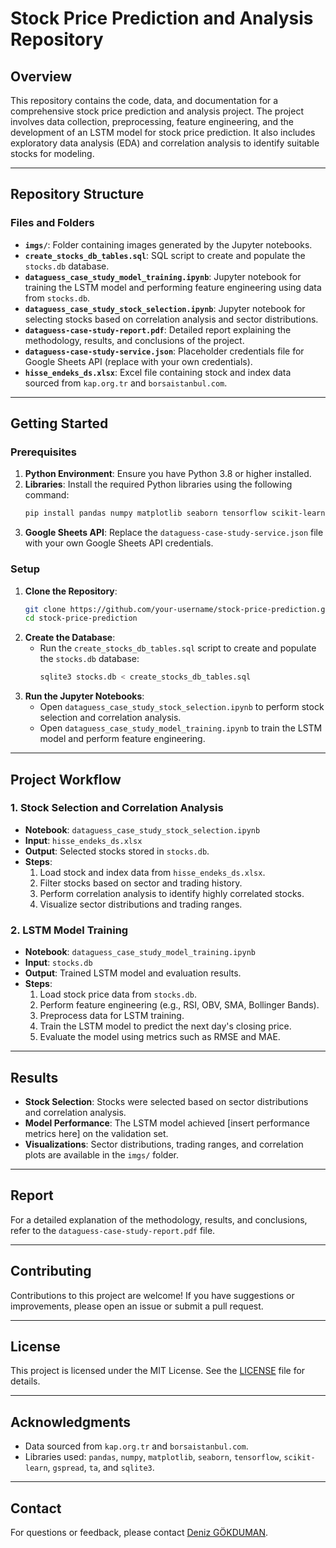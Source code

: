 # **Stock Price Prediction and Analysis Repository**

## **Overview**
This repository contains the code, data, and documentation for a comprehensive stock price prediction and analysis project. The project involves data collection, preprocessing, feature engineering, and the development of an LSTM model for stock price prediction. It also includes exploratory data analysis (EDA) and correlation analysis to identify suitable stocks for modeling.

---

## **Repository Structure**

### **Files and Folders**
- **`imgs/`**: Folder containing images generated by the Jupyter notebooks.
- **`create_stocks_db_tables.sql`**: SQL script to create and populate the `stocks.db` database.
- **`dataguess_case_study_model_training.ipynb`**: Jupyter notebook for training the LSTM model and performing feature engineering using data from `stocks.db`.
- **`dataguess_case_study_stock_selection.ipynb`**: Jupyter notebook for selecting stocks based on correlation analysis and sector distributions.
- **`dataguess-case-study-report.pdf`**: Detailed report explaining the methodology, results, and conclusions of the project.
- **`dataguess-case-study-service.json`**: Placeholder credentials file for Google Sheets API (replace with your own credentials).
- **`hisse_endeks_ds.xlsx`**: Excel file containing stock and index data sourced from `kap.org.tr` and `borsaistanbul.com`.

---

## **Getting Started**

### **Prerequisites**
1. **Python Environment**: Ensure you have Python 3.8 or higher installed.
2. **Libraries**: Install the required Python libraries using the following command:
   ```bash
   pip install pandas numpy matplotlib seaborn tensorflow scikit-learn gspread ta sqlite3
   ```
3. **Google Sheets API**: Replace the `dataguess-case-study-service.json` file with your own Google Sheets API credentials.

### **Setup**
1. **Clone the Repository**:
   ```bash
   git clone https://github.com/your-username/stock-price-prediction.git
   cd stock-price-prediction
   ```
2. **Create the Database**:
   - Run the `create_stocks_db_tables.sql` script to create and populate the `stocks.db` database:
     ```bash
     sqlite3 stocks.db < create_stocks_db_tables.sql
     ```
3. **Run the Jupyter Notebooks**:
   - Open `dataguess_case_study_stock_selection.ipynb` to perform stock selection and correlation analysis.
   - Open `dataguess_case_study_model_training.ipynb` to train the LSTM model and perform feature engineering.

---

## **Project Workflow**

### **1. Stock Selection and Correlation Analysis**
- **Notebook**: `dataguess_case_study_stock_selection.ipynb`
- **Input**: `hisse_endeks_ds.xlsx`
- **Output**: Selected stocks stored in `stocks.db`.
- **Steps**:
  1. Load stock and index data from `hisse_endeks_ds.xlsx`.
  2. Filter stocks based on sector and trading history.
  3. Perform correlation analysis to identify highly correlated stocks.
  4. Visualize sector distributions and trading ranges.

### **2. LSTM Model Training**
- **Notebook**: `dataguess_case_study_model_training.ipynb`
- **Input**: `stocks.db`
- **Output**: Trained LSTM model and evaluation results.
- **Steps**:
  1. Load stock price data from `stocks.db`.
  2. Perform feature engineering (e.g., RSI, OBV, SMA, Bollinger Bands).
  3. Preprocess data for LSTM training.
  4. Train the LSTM model to predict the next day's closing price.
  5. Evaluate the model using metrics such as RMSE and MAE.

---

## **Results**
- **Stock Selection**: Stocks were selected based on sector distributions and correlation analysis.
- **Model Performance**: The LSTM model achieved [insert performance metrics here] on the validation set.
- **Visualizations**: Sector distributions, trading ranges, and correlation plots are available in the `imgs/` folder.

---

## **Report**
For a detailed explanation of the methodology, results, and conclusions, refer to the `dataguess-case-study-report.pdf` file.

---

## **Contributing**
Contributions to this project are welcome! If you have suggestions or improvements, please open an issue or submit a pull request.

---

## **License**
This project is licensed under the MIT License. See the [LICENSE](LICENSE) file for details.

---

## **Acknowledgments**
- Data sourced from `kap.org.tr` and `borsaistanbul.com`.
- Libraries used: `pandas`, `numpy`, `matplotlib`, `seaborn`, `tensorflow`, `scikit-learn`, `gspread`, `ta`, and `sqlite3`.

---

## **Contact**
For questions or feedback, please contact [Deniz GÖKDUMAN](mailto:o.deniz.gokduman+github@gmail.com).
